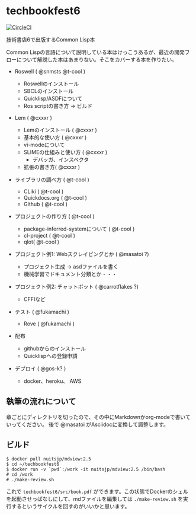 # techbookfest6

[![CircleCI](https://circleci.com/gh/clfreaks/techbookfest6.svg?style=svg)](https://circleci.com/gh/clfreaks/techbookfest6)

技術書店6で出版するCommon Lisp本

Common Lispの言語について説明している本はけっこうあるが、最近の開発フローについて解説した本はあまりない。そこをカバーする本を作りたい。

- Roswell ( @snmsts @t-cool )
  - Roswellのインストール
  - SBCLのインストール
  - Quicklisp/ASDFについて
  - Ros scriptの書き方 -> ビルド

- Lem ( @cxxxr )
  - Lemのインストール ( @cxxxr )
  - 基本的な使い方 ( @cxxxr )
  - vi-modeについて
  - SLIMEの仕組みと使い方 ( @cxxxr )
    - デバッガ、インスペクタ
  - 拡張の書き方( @cxxxr )

- ライブラリの調べ方 ( @t-cool )
  - CLiki ( @t-cool )
  - Quickdocs.org ( @t-cool )
  - Github ( @t-cool )

- プロジェクトの作り方 ( @t-cool )
  - package-inferred-systemについて ( @t-cool )
  - cl-project ( @t-cool )
  - qlot( @t-cool )

- プロジェクト例1: Webスクレイピングとか ( @masatoi ?)
  - プロジェクト生成 -> asdファイルを書く
  - 機械学習でドキュメント分類とか・・・

- プロジェクト例2: チャットボット ( @carrotflakes ?)
  - CFFIなど

- テスト ( @fukamachi )
  - Rove ( @fukamachi )
  
- 配布
  - githubからのインストール
  - Quicklispへの登録申請

- デプロイ ( @gos-k? )
  - docker、heroku、 AWS

## 執筆の流れについて

章ごとにディレクトリを切ったので、その中にMarkdownかorg-modeで書いていってください。
後で @masatoi がAsciidocに変換して調整します。


## ビルド
```
$ docker pull nuitsjp/mdview:2.5
$ cd ~/techbookfest6
$ docker run -v `pwd`:/work -it nuitsjp/mdview:2.5 /bin/bash
# cd /work
# ./make-review.sh
```
これで `techbookfest6/src/book.pdf` ができます。この状態でDockerのシェルを起動させっぱなしにして、mdファイルを編集しては `./make-review.sh` を実行するというサイクルを回すのがいいかと思います。

